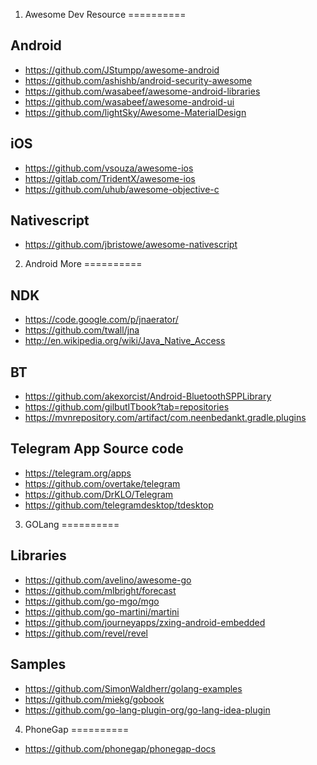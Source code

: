 1. Awesome Dev Resource
==========
## Android
- https://github.com/JStumpp/awesome-android
- https://github.com/ashishb/android-security-awesome
- https://github.com/wasabeef/awesome-android-libraries
- https://github.com/wasabeef/awesome-android-ui
- https://github.com/lightSky/Awesome-MaterialDesign

## iOS
- https://github.com/vsouza/awesome-ios
- https://gitlab.com/TridentX/awesome-ios
- https://github.com/uhub/awesome-objective-c

## Nativescript
- https://github.com/jbristowe/awesome-nativescript

2. Android More
==========
## NDK
- https://code.google.com/p/jnaerator/
- https://github.com/twall/jna
- http://en.wikipedia.org/wiki/Java_Native_Access

## BT
- https://github.com/akexorcist/Android-BluetoothSPPLibrary
- https://github.com/gilbutITbook?tab=repositories
- https://mvnrepository.com/artifact/com.neenbedankt.gradle.plugins

## Telegram App Source code
- https://telegram.org/apps
- https://github.com/overtake/telegram
- https://github.com/DrKLO/Telegram
- https://github.com/telegramdesktop/tdesktop

3. GOLang
==========
## Libraries
- https://github.com/avelino/awesome-go
- https://github.com/mlbright/forecast
- https://github.com/go-mgo/mgo
- https://github.com/go-martini/martini
- https://github.com/journeyapps/zxing-android-embedded
- https://github.com/revel/revel

## Samples
- https://github.com/SimonWaldherr/golang-examples
- https://github.com/miekg/gobook
- https://github.com/go-lang-plugin-org/go-lang-idea-plugin

4. PhoneGap
==========
- https://github.com/phonegap/phonegap-docs
